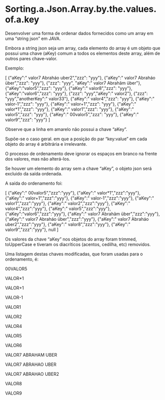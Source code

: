 # Sorting.a.Json.Array.by.the.values.of.a.key

Desenvolver uma forma de ordenar dados fornecidos como um array em uma “string json” em JAVA.

Embora a string json seja um array, cada elemento do array é um objeto que possui uma chave (aKey) comum a todos os elementos deste array, além de outros pares chave-valor.

Exemplo:

[
  {"aKey":" valor7 Abraháo uber2","zzz": "yyy"},
  {"aKey":" valor7 Abraháo über","zzz": "yyy"},
  {"zzz": "yyy", "aKey":" valor7 Abrahãm über"},
  {"aKey":"valor5","zzz": "yyy"},
  {"aKey":"  valor8","zzz": "yyy"},
  {"aKey":"valor6","zzz": "yyy"},
  {"zzz": "yyy","aKey":"  valor2"},
  {"zzz": "yyy","anotherKey":"  valor33"},
  {"aKey":" valor4","zzz": "yyy"},
  {"aKey":" valor-1","zzz": "yyy"},
  {"aKey":" valor+1","zzz": "yyy"},
  {"aKey":" valor*1","zzz": "yyy"},
  {"aKey":" valor1","zzz": "yyy"},
  {"aKey":" valor5","zzz": "yyy"},
  {"aKey":"   00valor5","zzz": "yyy"},
  {"aKey":" valor9","zzz": "yyy"}
]

Observe que a linha em amarelo não possui a chave “aKey”.

Supõe-se o caso geral. em que a posição do par “key:value” em cada objeto do array é arbitrária e irrelevante.

O processo de ordenamento deve ignorar os espaços em branco na frente dos valores, mas não alterá-los.

Se houver um elemento do array sem a chave “aKey”, o objeto json será excluido da saída ordenada.

A saída do ordenamento foi:

[
  {"aKey":"   00valor5","zzz":"yyy"},
  {"aKey":" valor*1","zzz":"yyy"},
  {"aKey":" valor+1","zzz":"yyy"},
  {"aKey":" valor-1","zzz":"yyy"},
  {"aKey":" valor1","zzz":"yyy"},
  {"aKey":"  valor2","zzz":"yyy"},
  {"aKey":" valor4","zzz":"yyy"},
  {"aKey":" valor5","zzz":"yyy"},
  {"aKey":"valor6","zzz":"yyy"},
  {"aKey":" valor7 Abrahãm über","zzz":"yyy"},
  {"aKey":" valor7 Abraháo über","zzz":"yyy"},
  {"aKey":" valor7 Abraháo uber2","zzz":"yyy"},
  {"aKey":"  valor8","zzz":"yyy"},
  {"aKey":" valor9","zzz":"yyy"},
  null
]

Os valores da chave “aKey” nos objetos do array foram trimmed, toUpperCase e tiveram os diacríticos (acentos, cedilha, etc) removidos.

Uma listagem destas chaves modificadas, que foram usadas para o ordenamento, é:

00VALOR5

VALOR*1

VALOR+1

VALOR-1

VALOR1

VALOR2

VALOR4

VALOR5

VALOR6

VALOR7 ABRAHAM UBER

VALOR7 ABRAHAO UBER

VALOR7 ABRAHAO UBER2

VALOR8

VALOR9

